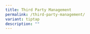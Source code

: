 ```yaml
---
title: Third Party Management
permalink: /third-party-management/
variant: tiptap
description: ""
---
```

